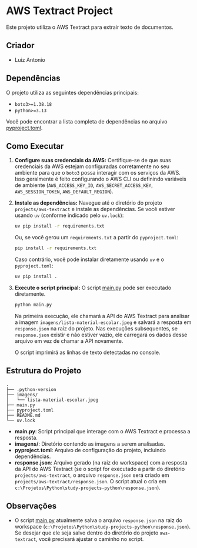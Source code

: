 # AWS Textract Project

Este projeto utiliza o AWS Textract para extrair texto de documentos.

## Criador

- Luiz Antonio

## Dependências

O projeto utiliza as seguintes dependências principais:

- `boto3>=1.38.18`
- `python>=3.13`

Você pode encontrar a lista completa de dependências no arquivo [pyproject.toml](pyproject.toml).

## Como Executar

1.  **Configure suas credenciais da AWS:**
    Certifique-se de que suas credenciais da AWS estejam configuradas corretamente no seu ambiente para que o `boto3` possa interagir com os serviços da AWS. Isso geralmente é feito configurando o AWS CLI ou definindo variáveis de ambiente (`AWS_ACCESS_KEY_ID`, `AWS_SECRET_ACCESS_KEY`, `AWS_SESSION_TOKEN`, `AWS_DEFAULT_REGION`).

2.  **Instale as dependências:**
    Navegue até o diretório do projeto `projects/aws-textract` e instale as dependências. Se você estiver usando `uv` (conforme indicado pelo `uv.lock`):
    ```sh
    uv pip install -r requirements.txt 
    ```
    Ou, se você gerou um `requirements.txt` a partir do `pyproject.toml`:
    ```sh
    pip install -r requirements.txt
    ```
    Caso contrário, você pode instalar diretamente usando `uv` e o `pyproject.toml`:
    ```sh
    uv pip install .
    ```

3.  **Execute o script principal:**
    O script [main.py](main.py) pode ser executado diretamente.
    ```sh
    python main.py
    ```
    Na primeira execução, ele chamará a API do AWS Textract para analisar a imagem `imagens/lista-material-escolar.jpeg` e salvará a resposta em `response.json` na raiz do projeto. Nas execuções subsequentes, se `response.json` existir e não estiver vazio, ele carregará os dados desse arquivo em vez de chamar a API novamente.

    O script imprimirá as linhas de texto detectadas no console.

## Estrutura do Projeto

```
.
├── .python-version
├── imagens/
│   └── lista-material-escolar.jpeg
├── main.py
├── pyproject.toml
├── README.md
└── uv.lock
```
-   **main.py**: Script principal que interage com o AWS Textract e processa a resposta.
-   **imagens/**: Diretório contendo as imagens a serem analisadas.
-   **pyproject.toml**: Arquivo de configuração do projeto, incluindo dependências.
-   **response.json**: Arquivo gerado (na raiz do workspace) com a resposta da API do AWS Textract (se o script for executado a partir do diretório `projects/aws-textract`, o arquivo `response.json` será criado em `projects/aws-textract/response.json`. O script atual o cria em `c:\Projetos\Python\study-projects-python\response.json`).

## Observações
- O script [main.py](main.py) atualmente salva o arquivo `response.json` na raiz do workspace (`c:\Projetos\Python\study-projects-python\response.json`). Se desejar que ele seja salvo dentro do diretório do projeto `aws-textract`, você precisará ajustar o caminho no script.